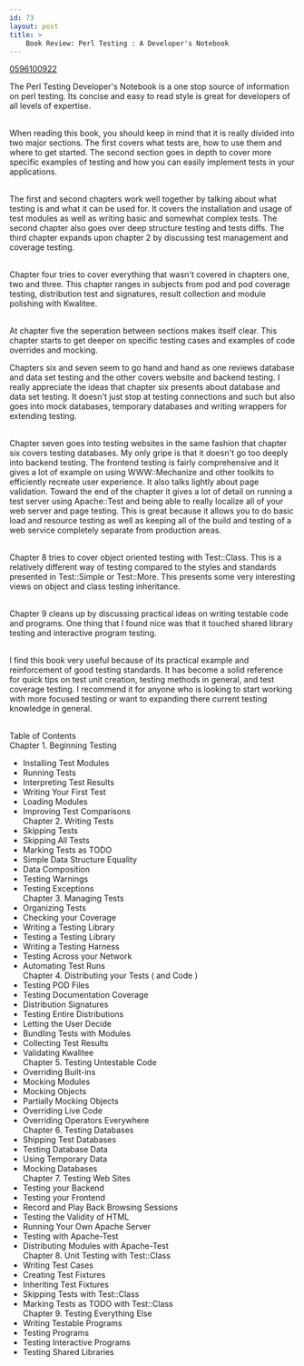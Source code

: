 ```yaml
---
id: 73
layout: post
title: >
    Book Review: Perl Testing : A Developer's Notebook
---
```


<a href="http://www.amazon.com/gp/product/0596100922">0596100922</a>

The Perl Testing Developer's Notebook is a one stop source of information on perl testing. Its concise and easy to read style is great for developers of all levels of expertise.<br /><br />

When reading this book, you should keep in mind that it is really divided into two major sections. The first covers what tests are, how to use them and where to get started. The second section goes in depth to cover more specific examples of testing and how you can easily implement tests in your applications.<br /><br />

The first and second chapters work well together by talking about what testing is and what it can be used for. It covers the installation and usage of test modules as well as writing basic and somewhat complex tests. The second chapter also goes over deep structure testing and tests diffs. The third chapter expands upon chapter 2 by discussing test management and coverage testing.<br /><br />

Chapter four tries to cover everything that wasn't covered in chapters one, two and three. This chapter ranges in subjects from pod and pod coverage testing, distribution test and signatures, result collection and module polishing with Kwalitee.<br /><br />

At chapter five the seperation between sections makes itself clear. This chapter starts to get deeper on specific testing cases and examples of code  overrides and mocking.

Chapters six and seven seem to go hand and hand as one reviews database and data set testing and the other covers website and backend testing. I really appreciate the ideas that chapter six presents about database and data set testing. It doesn't just stop at testing connections and such but also goes into mock databases, temporary databases and writing wrappers for extending testing.<br /><br />

Chapter seven goes into testing websites in the same fashion that chapter six covers testing databases. My only gripe is that it doesn't go too deeply into backend testing. The frontend testing is fairly comprehensive and it gives a lot of example on using WWW::Mechanize and other toolkits to efficiently recreate user experience. It also talks lightly about page validation. Toward the end of the chapter it gives a lot of detail on running a test server using Apache::Test and being able to really localize all of your web server and page testing. This is great because it allows you to do basic load and resource testing as well as keeping all of the build and testing of a web service completely separate from production areas.<br /><br />

Chapter 8 tries to cover object oriented testing with Test::Class. This is a relatively different way of testing compared to the styles and standards presented in Test::Simple or Test::More. This presents some very interesting views on object and class testing inheritance.<br /><br />

Chapter 9 cleans up by discussing practical ideas on writing testable code and programs. One thing that I found nice was that it touched shared library testing and interactive program testing.<br /><br />

I find this book very useful because of its practical example and reinforcement of good testing standards. It has become a solid reference for quick tips on test unit creation, testing methods in general, and test coverage testing. I recommend it for anyone who is looking to start working with more focused testing or want to expanding there current testing knowledge in general.<br /><br />


Table of Contents <br />
Chapter 1. Beginning Testing<br />
 + Installing Test Modules<br />
 + Running Tests<br />
 + Interpreting Test Results<br />
 + Writing Your First Test<br />
 + Loading Modules<br />
 + Improving Test Comparisons<br />
Chapter 2. Writing Tests<br />
 + Skipping Tests<br />
 + Skipping All Tests<br />
 + Marking Tests as TODO<br />
 + Simple Data Structure Equality<br />
 + Data Composition<br />
 + Testing Warnings<br />
 + Testing Exceptions<br />
Chapter 3. Managing Tests<br />
 + Organizing Tests<br />
 + Checking your Coverage<br />
 + Writing a Testing Library<br />
 + Testing a Testing Library<br />
 + Writing a Testing Harness<br />
 + Testing Across your Network<br />
 + Automating Test Runs<br />
Chapter 4. Distributing your Tests ( and Code )<br />
 + Testing POD Files<br />
 + Testing Documentation Coverage<br />
 + Distribution Signatures<br />
 + Testing Entire Distributions<br />
 + Letting the User Decide<br />
 + Bundling Tests with Modules<br />
 + Collecting Test Results<br />
 + Validating Kwalitee<br />
Chapter 5. Testing Untestable Code<br />
 + Overriding Built-ins<br />
 + Mocking Modules<br />
 + Mocking Objects<br />
 + Partially Mocking Objects<br />
 + Overriding Live Code<br />
 + Overriding Operators Everywhere<br />
Chapter 6. Testing Databases<br />
 + Shipping Test Databases<br />
 + Testing Database Data<br />
 + Using Temporary Data<br />
 + Mocking Databases<br />
Chapter 7. Testing Web Sites<br />
 + Testing your Backend<br />
 + Testing your Frontend<br />
 + Record and Play Back Browsing Sessions<br />
 + Testing the Validity of HTML<br />
 + Running Your Own Apache Server<br />
 + Testing with Apache-Test<br />
 + Distributing Modules with Apache-Test<br />
Chapter 8. Unit Testing with Test::Class<br />
 + Writing Test Cases<br />
 + Creating Test Fixtures<br />
 + Inheriting Test Fixtures<br />
 + Skipping Tests with Test::Class<br />
 + Marking Tests as TODO with Test::Class<br />
Chapter 9. Testing Everything Else<br />
 + Writing Testable Programs<br />
 + Testing Programs<br />
 + Testing Interactive Programs<br />
 + Testing Shared Libraries
